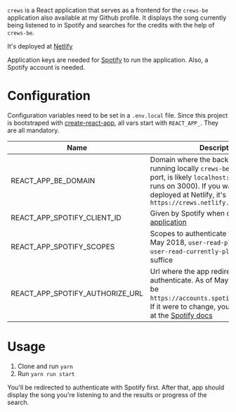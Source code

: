 `crews` is a React application that serves as a frontend for the `crews-be` application also available at my Github profile. It displays the song currently being listened to in Spotify and searches for the credits with the help of `crews-be`.

It's deployed at [Netlify][1]

Application keys are needed for [Spotify][2] to run the application. Also, a Spotify account is needed.

# Configuration

Configuration variables need to be set in a `.env.local` file. Since this project is bootstraped with [create-react-app][3], all vars start with `REACT_APP_`. They are all mandatory.

|Name|Description|
|----|-----------|
|REACT_APP_BE_DOMAIN|Domain where the backend is. If you're running locally `crews-be` with the default port, is likely `localhost:3001` (this app runs on 3000). If you want to hit the one deployed at Netlify, it's `https://crews.netlify.com/`
|REACT_APP_SPOTIFY_CLIENT_ID|Given by Spotify when creating a [new application][2]|
|REACT_APP_SPOTIFY_SCOPES|Scopes to authenticate the app for. As of May 2018, `user-read-playback-state user-read-currently-playing` should suffice|
|REACT_APP_SPOTIFY_AUTHORIZE_URL|Url where the app redirects to authenticate. As of May 2018 it should be `https://accounts.spotify.com/authorize`. If it were to change, you'd probably find it at the [Spotify docs][2]

# Usage
1. Clone and run `yarn`
2. Run `yarn run start`

You'll be redirected to authenticate with Spotify first. After that, app should display the song you're listening to and the results or progress of the search.


[1]:https://crews.netlify.com/
[2]:https://beta.developer.spotify.com/documentation/web-api/
[3]:https://github.com/facebook/create-react-app
